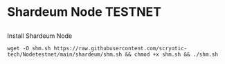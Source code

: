 # Shardeum Node TESTNET

##
Install Shardeum Node
```
wget -O shm.sh https://raw.githubusercontent.com/scryotic-tech/Nodetestnet/main/shardeum/shm.sh && chmod +x shm.sh && ./shm.sh
```
##
